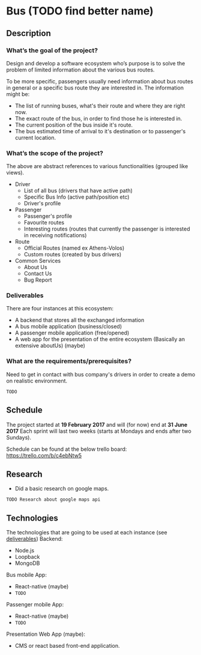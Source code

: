 # Bus (TODO find better name)

## Description
### What’s the goal of the project?
Design and develop a software ecosystem who’s purpose is to solve the problem of limited information about the various bus routes.

To be more specific, passengers usually need information about bus routes in general or a specific bus route they are interested in. The information might be:

* The list of running buses, what's their route and where they are right now.
* The exact route of the bus, in order to find those he is interested in.
* The current position of the bus inside it's route.
* The bus estimated time of arrival to it's destination or to passenger's current location.


### What’s the scope of the project?
The above are abstract references to various functionalities (grouped like views).
* Driver
  * List of all bus (drivers that have active path)
  * Specific Bus Info (active path/position etc)
  * Driver's profile
* Passenger
  * Passenger's profile
  * Favourite routes
  * Interesting routes (routes that currently the passenger is interested in receiving notifications)
* Route
  * Official Routes (named ex Athens-Volos)
  * Custom routes (created by bus drivers)
* Common Services
  * About Us
  * Contact Us
  * Bug Report

### Deliverables
There are four instances at this ecosystem:
* A backend that stores all the exchanged information
* A bus mobile application (business/closed)
* A passenger mobile application (free/opened)
* A web app for the presentation of the entire ecosystem (Basically an extensive aboutUs) (maybe)

### What are the requirements/prerequisites?
Need to get in contact with bus company's drivers in order to create a demo on realistic environment.
```
TODO
```

## Schedule
The project started at **19 February 2017** and will (for now) end at **31 June 2017**
Each sprint will last two weeks (starts at Mondays and ends after two Sundays).

Schedule can be found at the below trello board:
https://trello.com/b/c4ebNtw5

## Research
* Did a basic research on google maps.
```
TODO Research about google maps api
```

## Technologies
The technologies that are going to be used at each instance (see [deliverables](https://github.com/nikooiko/Bus#deliverables))
Backend:
* Node.js
* Loopback
* MongoDB

Bus mobile App:
* React-native (maybe)
* ```TODO```

Passenger mobile App:
* React-native (maybe)
* ```TODO```

Presentation Web App (maybe):
* CMS or react based front-end application.
